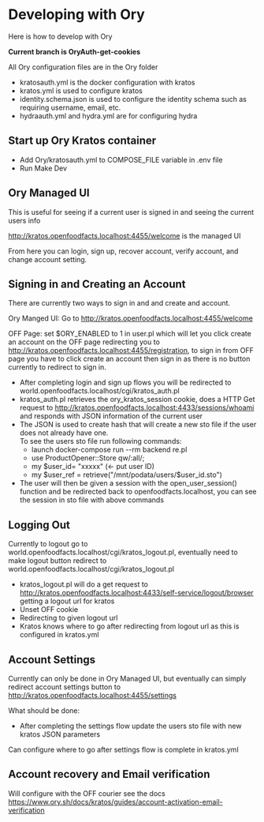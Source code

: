 # Developing with Ory

Here is how to develop with Ory


**Current branch is OryAuth-get-cookies**

All Ory configuration files are in the Ory folder

- kratosauth.yml is the docker configuration with kratos
- kratos.yml is used to configure kratos
- identity.schema.json is used to configure the identity schema such as requiring username, email, etc. 
- hydraauth.yml and hydra.yml are for configuring hydra

## Start up Ory Kratos container
- Add Ory/kratosauth.yml to COMPOSE_FILE variable in .env file
- Run Make Dev

## Ory Managed UI 
This is useful for seeing if a current user is signed in and seeing the current users info

http://kratos.openfoodfacts.localhost:4455/welcome is the managed UI

From here you can login, sign up, recover account, verify account, and change account setting. 

## Signing in and Creating an Account
There are currently two ways to sign in and and create and account. <br/>

Ory Manged UI: Go to http://kratos.openfoodfacts.localhost:4455/welcome <br/>

OFF Page: set $ORY_ENABLED to 1 in user.pl which will let you click create an account on the OFF page redirecting you to http://kratos.openfoodfacts.localhost:4455/registration, to sign in from OFF page you have to click create an account then sign in as there is no button currently to redirect to sign in.

- After completing login and sign up flows you will be redirected to world.openfoodfacts.localhost/cgi/kratos_auth.pl
- kratos_auth.pl retrieves the ory_kratos_session cookie, does a HTTP Get request to http://kratos.openfoodfacts.localhost:4433/sessions/whoami and responds with JSON information of the current user
- The JSON is used to create hash that will create a new sto file if the user does not already have one. <br/>
To see the users sto file run following commands: 
  - launch docker-compose run --rm backend re.pl
  - use ProductOpener::Store qw/:all/;
  - my $user_id= "xxxxx" (<- put user ID)
  - my $user_ref = retrieve("/mnt/podata/users/$user_id.sto")
- The user will then be given a session with the open_user_session() function and be redirected back to openfoodfacts.localhost, you can see the session in sto file with above commands


## Logging Out
Currently to logout go to world.openfoodfacts.localhost/cgi/kratos_logout.pl, eventually need to make logout button redirect to world.openfoodfacts.localhost/cgi/kratos_logout.pl

- kratos_logout.pl will do a get request to http://kratos.openfoodfacts.localhost:4433/self-service/logout/browser getting a logout url for kratos
- Unset OFF cookie
- Redirecting to given logout url
- Kratos knows where to go after redirecting from logout url as this is configured in kratos.yml

## Account Settings
Currently can only be done in Ory Managed UI, but eventually can simply redirect account settings button to http://kratos.openfoodfacts.localhost:4455/settings

What should be done:
- After completing the settings flow update the users sto file with new kratos JSON parameters

Can configure where to go after settings flow is complete in kratos.yml

## Account recovery and Email verification 
Will configure with the OFF courier see the docs https://www.ory.sh/docs/kratos/guides/account-activation-email-verification







